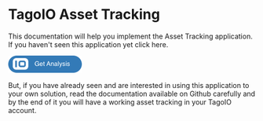 # TagoIO Asset Tracking

This documentation will help you implement the Asset Tracking application. If you haven't seen this application yet click here. 

[![Get Dashboard](https://raw.githubusercontent.com/tago-io/explore-asset-tracking/master/images/getAnalysis.png)](https://admin.develop.tago.io/explore)

But, if you have already seen and are interested in using this application to your own solution, read the documentation available on Github carefully and by the end of it you will have a working asset tracking in your TagoIO account.

